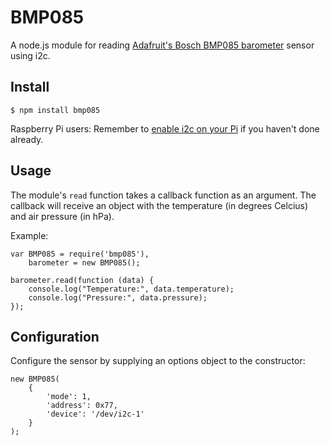 BMP085
======

A node.js module for reading [Adafruit's Bosch BMP085 barometer](http://www.adafruit.com/products/391) sensor using i2c.

Install
-------

```
$ npm install bmp085
```

Raspberry Pi users: Remember to [enable i2c on your Pi](https://github.com/kelly/node-i2c#raspberry-pi-setup) if you haven't done already.

Usage
-----

The module's `read` function takes a callback function as an argument. The callback will receive an object with the temperature (in degrees Celcius) and air pressure (in hPa).

Example:

```
var BMP085 = require('bmp085'),
    barometer = new BMP085();

barometer.read(function (data) {
    console.log("Temperature:", data.temperature);
    console.log("Pressure:", data.pressure);
});
```

Configuration
-------------

Configure the sensor by supplying an options object to the constructor:

```
new BMP085(
    {
        'mode': 1,
        'address': 0x77,
        'device': '/dev/i2c-1'
    }
);

```
